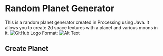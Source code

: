 # Random Planet Generator
This is a random planet generator created in Processing using Java. It allows you to create 2d space textures with a planet and various moons in it.
![GitHub Logo](/images/logo.png)
Format: ![Alt Text](url)
## Create Planet
